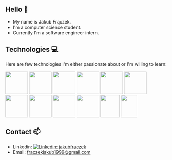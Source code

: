 ## Hello 👋

- My name is Jakub Frączek.  
- I'm a computer science student.  
- Currently I'm a software engineer intern.
  
  
  
## Technologies 💻

Here are few technologies I'm either passionate about or I'm willing to learn:

<img src="https://brandslogos.com/wp-content/uploads/images/large/java-logo-1.png" width="70" height="70">   <img src="https://git-scm.com/images/logos/downloads/Git-Icon-1788C.png" width="70" height="70">      <img src="https://www.logo.wine/a/logo/Kotlin_(programming_language)/Kotlin_(programming_language)-Logo.wine.svg" width="70" height="70">          <img src="https://brandslogos.com/wp-content/uploads/images/large/docker-logo.png" width="70" height="70">    <img src="https://sujanbyanjankar.com.np/wp-content/uploads/2019/01/React.js_logo-512.png" width="70" height="70">           <img src="https://cdn.freebiesupply.com/logos/large/2x/spring-3-logo-png-transparent.png" width="70" height="70">  <img src="https://cdn.iconscout.com/icon/free/png-512/nginx-3629540-3032323.png" width="70" height="70">     <img src="https://brandslogos.com/wp-content/uploads/thumbs/elasticsearch-logo-vector.svg" width="70" height="70">    <img src="https://upload.wikimedia.org/wikipedia/commons/thumb/2/29/Postgresql_elephant.svg/1200px-Postgresql_elephant.svg.png" width="70" height="70">    <img src="https://upload.wikimedia.org/wikipedia/commons/thumb/3/39/Kubernetes_logo_without_workmark.svg/1200px-Kubernetes_logo_without_workmark.svg.png" width="70" height="70">    <img src="https://upload.wikimedia.org/wikipedia/commons/thumb/e/e9/Jenkins_logo.svg/1200px-Jenkins_logo.svg.png" width="60" height="70">    <img src="https://cdn.freebiesupply.com/logos/large/2x/scala-4-logo-png-transparent.png" width="50" height="70">          

## Contact 📫  
- Linkedin: [![Linkedin: jakubfraczek](https://img.shields.io/badge/-jakubfraczek-blue?style=flat-square&logo=Linkedin&logoColor=white&link=https://www.linkedin.com/in/jakubfraczek/)](https://www.linkedin.com/in/jakubfraczek/)
- Email: fraczekjakub1999@gmail.com

